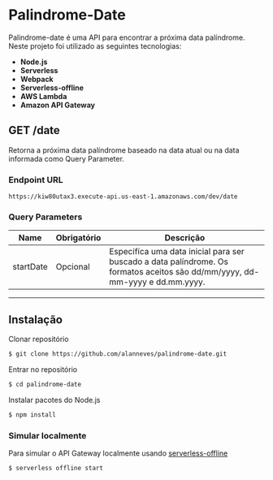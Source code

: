 # Palindrome-Date

Palindrome-date é uma API para encontrar a próxima data palíndrome. Neste projeto foi utilizado as seguintes tecnologias:
- **Node.js**
- **Serverless**
- **Webpack**
- **Serverless-offline**
- **AWS Lambda**
- **Amazon API Gateway**

## GET /date
Retorna a próxima data palíndrome baseado na data atual ou na data informada como Query Parameter.
### Endpoint URL
    https://kiw80utax3.execute-api.us-east-1.amazonaws.com/dev/date
    
### Query Parameters
| Name | Obrigatório | Descrição |
| ------ | ------ | ------ |
| startDate | Opcional | Especifíca uma data inicial para ser buscado a data palíndrome. Os formatos aceitos são dd/mm/yyyy, dd-mm-yyyy e dd.mm.yyyy.|

---

## Instalação

Clonar repositório

``` bash
$ git clone https://github.com/alanneves/palindrome-date.git
```

Entrar no repositório

``` bash
$ cd palindrome-date
```

Instalar pacotes do Node.js

``` bash
$ npm install
```

### Simular localmente

Para simular o API Gateway localmente usando [serverless-offline](https://github.com/dherault/serverless-offline)

``` bash
$ serverless offline start
```
